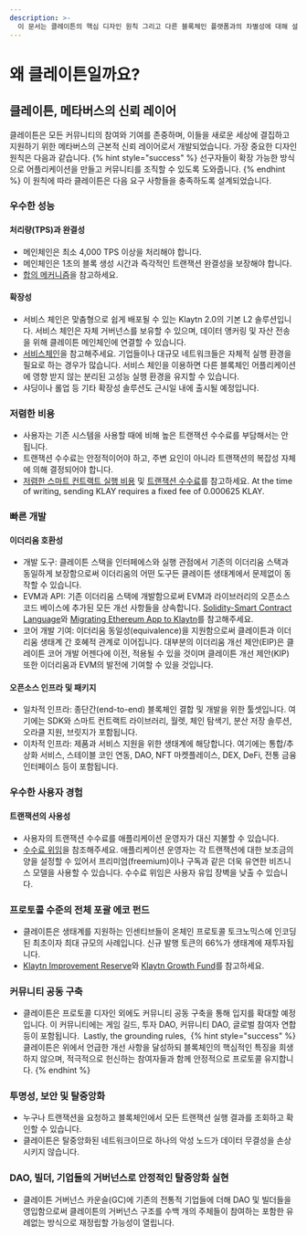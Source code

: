 ```yaml
---
description: >-
  이 문서는 클레이튼의 핵심 디자인 원칙 그리고 다른 블록체인 플랫폼과의 차별성에 대해 설명합니다.
---
```


# 왜 클레이튼일까요?<a id="why-klaytn"></a>

## 클레이튼, 메타버스의 신뢰 레이어<a id="klaytn-as-a-trust-layer-of-metaverse"></a>
클레이튼은 모든 커뮤니티의 참여와 기여를 존중하며, 이들을 새로운 세상에 결집하고 지원하기 위한 메타버스의 근본적 신뢰 레이어로서 개발되었습니다. 가장 중요한 디자인 원칙은 다음과 같습니다.
{% hint style="success" %}
선구자들이 확장 가능한 방식으로 어플리케이션을 만들고 커뮤니티를 조직할 수 있도록 도와줍니다.
{% endhint %}
​이 원칙에 따라 클레이튼은 다음 요구 사항들을 충족하도록 설계되었습니다. ​
### 우수한 성능<a id="high-performance"></a>
#### 처리량(TPS)과 완결성<a id="throughput-and-finality"></a>
- 메인체인은 최소 4,000 TPS 이상을 처리해야 합니다.
- 메인체인은 1초의 블록 생성 시간과 즉각적인 트랜잭션 완결성을 보장해야 합니다.
- [합의 메커니즘](design/consensus-mechanism.md)을 참고하세요. ​
#### 확장성 <a id="scalability"></a>
- 서비스 체인은 맞춤형으로 쉽게 배포될 수 있는 Klaytn 2.0의 기본 L2 솔루션입니다. 서비스 체인은 자체 거버넌스를 보유할 수 있으며, 데이터 앵커링 및 자산 전송을 위해 클레이튼 메인체인에 연결할 수 있습니다.
- [서비스체인](scaling-solutions.md#service-chain)을 참고해주세요. 기업들이나 대규모 네트워크들은 자체적 실행 환경을 필요로 하는 경우가 많습니다. 서비스 체인을 이용하면 다른 블록체인 어플리케이션에 영향 받지 않는 분리된 고성능 실행 환경을 유지할 수 있습니다.
- 샤딩이나 롤업 등 기타 확장성 솔루션도 근시일 내에 출시될 예정입니다. ​
### 저렴한 비용  <a id="low-cost"></a>
- 사용자는 기존 시스템을 사용할 때에 비해 높은 트랜잭션 수수료를 부담해서는 안 됩니다.
- 트랜잭션 수수료는 안정적이어야 하고, 주변 요인이 아니라 트랜잭션의 복잡성 자체에 의해 결정되어야 합니다.
- [저렴한 스마트 컨트랙트 실행 비용](design/computation/klaytn-smart-contract.md#affordable-smart-contract-execution-cost) 및 [트랜잭션 수수료](design/transaction-fees/transaction-fees.md)를 참고하세요. At the time of writing, sending KLAY requires a fixed fee of 0.000625 KLAY. ​
### 빠른 개발<a id="rapid-development"></a>
#### 이더리움 호환성<a id="ethereum-compatibility"></a>
- 개발 도구: 클레이튼 스택을 인터페에스와 실행 관점에서 기존의 이더리움 스택과 동일하게 보장함으로써 이더리움의 어떤 도구든 클레이튼 생태계에서 문제없이 동작할 수 있습니다.
- EVM과 API: 기존 이더리움 스택에 개발함으로써 EVM과 라이브러리의 오픈소스 코드 베이스에 추가된 모든 개선 사항들을 상속합니다. [Solidity-Smart Contract Language](../smart-contract/solidity-smart-contract-language.md)와 [Migrating Ethereum App to Klaytn](../dapp/tutorials/migrating-ethereum-app-to-klaytn.md)를 참고해주세요.
- 코어 개발 기여: 이더리움 동일성(equivalence)을 지원함으로써 클레이튼과 이더리움 생태계 간 호혜적 관계로 이어집니다. 대부분의 이더리움 개선 제안(EIP)은 클레이튼 코어 개발 어젠다에 이전, 적용될 수 있을 것이며 클레이튼 개선 제안(KIP) 또한 이더리움과 EVM의 발전에 기여할 수 있을 것입니다. ​
#### 오픈소스 인프라 및 패키지<a id="open-source-infrastructure-and-package"></a>
- 일차적 인프라: 종단간(end-to-end) 블록체인 결합 및 개발을 위한 툴셋입니다. 여기에는 SDK와 스마트 컨트랙트 라이브러리, 월렛, 체인 탐색기, 분산 저장 솔루션, 오라클 지원, 브릿지가 포함됩니다.
- 이차적 인프라: 제품과 서비스 지원을 위한 생태계에 해당합니다. 여기에는 통합/추상화 서비스, 스테이블 코인 연동, DAO, NFT 마켓플레이스, DEX, DeFi, 전통 금융 인터페이스 등이 포함됩니다. ​
### 우수한 사용자 경험<a id="enhanced-user-experience"></a>
#### 트랜잭션의 사용성 <a id="usability-in-transaction"></a>
- 사용자의 트랜잭션 수수료를 애플리케이션 운영자가 대신 지불할 수 있습니다.
- [수수료 위임](design/transactions/README.md#fee-delegation)을 참조해주세요. 애플리케이션 운영자는 각 트랜잭션에 대한 보조금의 양을 설정할 수 있어서 프리미엄(freemium)이나 구독과 같은 더욱 유연한 비즈니스 모델을 사용할 수 있습니다. 수수료 위임은 사용자 유입 장벽을 낮출 수 있습니다. ​ ​
### 프로토콜 수준의 전체 포괄 에코 펀드<a id="contribution-reward"></a>
- 클레이튼은 생태계를 지원하는 인센티브들이 온체인 프로토콜 토크노믹스에 인코딩된 최초이자 최대 규모의 사례입니다. 신규 발행 토큰의 66%가 생태계에 재투자됩니다.
- [Klaytn Improvement Reserve](design/token-economy.md#klaytn-improvement-reserve)와 [Klaytn Growth Fund](design/token-economy.md#klaytn-growth-fund)를 참고하세요. ​ ​
### 커뮤니티 공동 구축<a id="community-co-building"></a>
- 클레이튼은 프로토콜 디자인 외에도 커뮤니티 공동 구축을 통해 입지를 확대할 예정입니다. 이 커뮤니티에는 게임 길드, 투자 DAO, 커뮤니티 DAO, 글로벌 참여자 연합 등이 포함됩니다. ​ Lastly, the grounding rules, ​
{% hint style="success" %}
클레이튼은 위에서 언급한 개선 사항을 달성하되 블록체인의 핵심적인 특징을 희생하지 않으며, 적극적으로 헌신하는 참여자들과 함께 안정적으로 프로토콜 유지합니다.
{% endhint %}

### 투명성, 보안 및 탈중앙화<a id="transparency-security-and-decentralization"></a>
- 누구나 트랜잭션을 요청하고 블록체인에서 모든 트랜잭션 실행 결과를 조회하고 확인할 수 있습니다.
- 클레이튼은 탈중앙화된 네트워크이므로 하나의 악성 노드가 데이터 무결성을 손상시키지 않습니다. ​
### DAO, 빌더, 기업들의 거버넌스로 안정적인 탈중앙화 실현<a id="governance-by-trusted-entities"></a>
- 클레이튼 거버넌스 카운슬(GC)에 기존의 전통적 기업들에 더해 DAO 및 빌더들을 영입함으로써 클레이튼의 거버넌스 구조를 수백 개의 주체들이 참여하는 포함한 유례없는 방식으로 재정립할 가능성이 열립니다.
